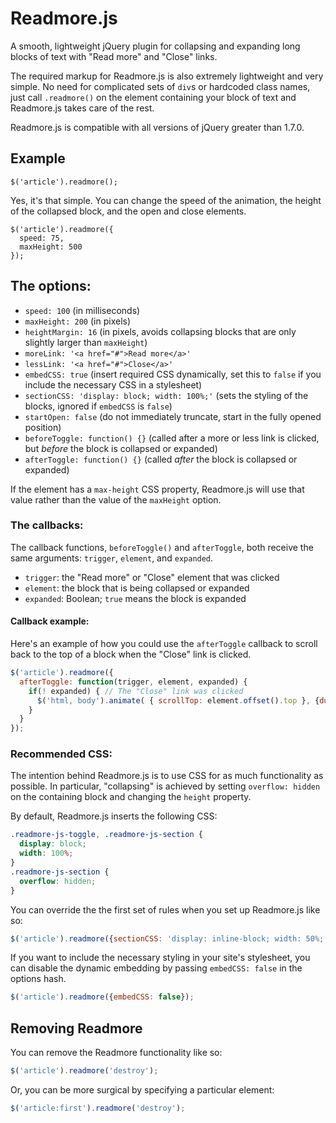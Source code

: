 Readmore.js
========

A smooth, lightweight jQuery plugin for collapsing and expanding long blocks of text with "Read more" and "Close" links. 

The required markup for Readmore.js is also extremely lightweight and very simple. No need for complicated sets of `div`s or hardcoded class names, just call ``.readmore()`` on the element containing your block of text and Readmore.js takes care of the rest.

Readmore.js is compatible with all versions of jQuery greater than 1.7.0.

## Example ##

    $('article').readmore();
  
Yes, it's that simple. You can change the speed of the animation, the height of the collapsed block, and the open and close elements.

    $('article').readmore({
      speed: 75,
      maxHeight: 500
    });

## The options: ##

* `speed: 100` (in milliseconds)
* `maxHeight: 200`  (in pixels)
* `heightMargin: 16` (in pixels, avoids collapsing blocks that are only slightly larger than `maxHeight`)
* `moreLink: '<a href="#">Read more</a>'`
* `lessLink: '<a href="#">Close</a>'`
* `embedCSS: true` (insert required CSS dynamically, set this to `false` if you include the necessary CSS in a stylesheet)
* `sectionCSS: 'display: block; width: 100%;'` (sets the styling of the blocks, ignored if `embedCSS` is `false`)
* `startOpen: false` (do not immediately truncate, start in the fully opened position)
* `beforeToggle: function() {}` (called after a more or less link is clicked, but *before* the block is collapsed or expanded)
* `afterToggle: function() {}` (called *after* the block is collapsed or expanded)

If the element has a `max-height` CSS property, Readmore.js will use that value rather than the value of the `maxHeight` option.

### The callbacks:

The callback functions, `beforeToggle()` and `afterToggle`, both receive the same arguments: `trigger`, `element`, and `expanded`.

* `trigger`: the "Read more" or "Close" element that was clicked
* `element`: the block that is being collapsed or expanded
* `expanded`: Boolean; `true` means the block is expanded

#### Callback example:

Here's an example of how you could use the `afterToggle` callback to scroll back to the top of a block when the "Close" link is clicked.

```javascript
$('article').readmore({
  afterToggle: function(trigger, element, expanded) {
    if(! expanded) { // The "Close" link was clicked
      $('html, body').animate( { scrollTop: element.offset().top }, {duration: 100 } );
    }
  }
});
```

### Recommended CSS:

The intention behind Readmore.js is to use CSS for as much functionality as possible. In particular, "collapsing" is achieved by setting `overflow: hidden` on the containing block and changing the `height` property.

By default, Readmore.js inserts the following CSS:

```css
.readmore-js-toggle, .readmore-js-section {
  display: block;
  width: 100%;
}
.readmore-js-section {
  overflow: hidden;
}
```

You can override the the first set of rules when you set up Readmore.js like so:

```javascript
$('article').readmore({sectionCSS: 'display: inline-block; width: 50%;'});
```

If you want to include the necessary styling in your site's stylesheet, you can disable the dynamic embedding by passing `embedCSS: false` in the options hash.

```javascript
$('article').readmore({embedCSS: false});
```

## Removing Readmore

You can remove the Readmore functionality like so:

```javascript
$('article').readmore('destroy');
```

Or, you can be more surgical by specifying a particular element:

```javascript
$('article:first').readmore('destroy');
```
